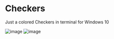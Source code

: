 # Checkers
Just a colored Checkers in terminal for Windows 10

![image](https://github.com/Anilevmoon/Checkers/assets/92649200/8dc4f3c3-dc25-407c-ad20-a8ebfd430bb8)
![image](https://github.com/Anilevmoon/Checkers/assets/92649200/088d3639-c9de-4bfb-ad51-37512212f22b)
